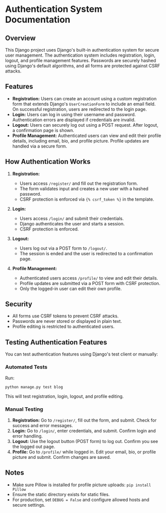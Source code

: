 # Authentication System Documentation
## Overview
This Django project uses Django's built-in authentication system for secure user management. The authentication system includes registration, login, logout, and profile management features. Passwords are securely hashed using Django's default algorithms, and all forms are protected against CSRF attacks.

## Features
- **Registration:** Users can create an account using a custom registration form that extends Django's `UserCreationForm` to include an email field. On successful registration, users are redirected to the login page.
- **Login:** Users can log in using their username and password. Authentication errors are displayed if credentials are invalid.
- **Logout:** Users can securely log out using a POST request. After logout, a confirmation page is shown.
- **Profile Management:** Authenticated users can view and edit their profile details, including email, bio, and profile picture. Profile updates are handled via a secure form.

## How Authentication Works
1. **Registration:**
	- Users access `/register/` and fill out the registration form.
	- The form validates input and creates a new user with a hashed password.
	- CSRF protection is enforced via `{% csrf_token %}` in the template.

2. **Login:**
	- Users access `/login/` and submit their credentials.
	- Django authenticates the user and starts a session.
	- CSRF protection is enforced.

3. **Logout:**
	- Users log out via a POST form to `/logout/`.
	- The session is ended and the user is redirected to a confirmation page.

4. **Profile Management:**
	- Authenticated users access `/profile/` to view and edit their details.
	- Profile updates are submitted via a POST form with CSRF protection.
	- Only the logged-in user can edit their own profile.

## Security
- All forms use CSRF tokens to prevent CSRF attacks.
- Passwords are never stored or displayed in plain text.
- Profile editing is restricted to authenticated users.

## Testing Authentication Features
You can test authentication features using Django's test client or manually:

### Automated Tests
Run:
```bash
python manage.py test blog
```
This will test registration, login, logout, and profile editing.

### Manual Testing
1. **Registration:** Go to `/register/`, fill out the form, and submit. Check for success and error messages.
2. **Login:** Go to `/login/`, enter credentials, and submit. Confirm login and error handling.
3. **Logout:** Use the logout button (POST form) to log out. Confirm you see the logged out page.
4. **Profile:** Go to `/profile/` while logged in. Edit your email, bio, or profile picture and submit. Confirm changes are saved.

## Notes
- Make sure Pillow is installed for profile picture uploads: `pip install Pillow`
- Ensure the static directory exists for static files.
- For production, set `DEBUG = False` and configure allowed hosts and secure settings.
